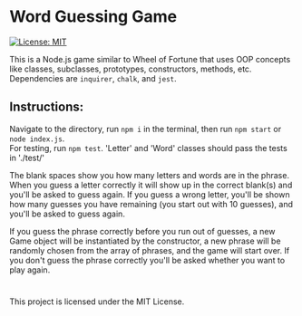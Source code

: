 # Word Guessing Game

[![License: MIT](https://img.shields.io/badge/License-MIT-blue.svg)](https://opensource.org/licenses/MIT)


This is a Node.js game similar to Wheel of Fortune that uses OOP concepts like classes, subclasses, prototypes, constructors, methods, etc. <br/>
Dependencies are `inquirer`, `chalk`, and `jest`. <br/>
## Instructions:
Navigate to the directory, run `npm i` in the terminal, then run `npm start` or `node index.js`.<br/>
For testing, run `npm test`. 'Letter' and 'Word' classes should pass the tests in './test/'

The blank spaces show you how many letters and words are in the phrase. When you guess a letter correctly it will show up in the correct blank(s) and you'll be asked to guess again. If you guess a wrong letter, you'll be shown how many guesses you have remaining (you start out with 10 guesses), and you'll be asked to guess again. 
<br/>

If you guess the phrase correctly before you run out of guesses, a new Game object will be instantiated by the constructor, a new phrase will be randomly chosen from the array of phrases, and the game will start over. If you don't guess the phrase correctly you'll be asked whether you want to play again.
#
This project is licensed under the MIT License.
